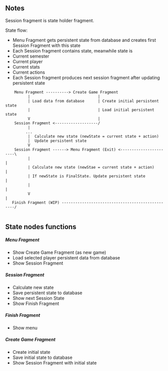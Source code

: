 Notes
-----

Session fragment is state holder fragment.

State flow:
- Menu Fragment gets persistent state from database and creates first Session Fragment with this state
- Each Session fragment contains state, meanwhile state is 
 - Current semester
 - Current player
 - Current stats
 - Current actions
- Each Session fragment produces next session fragment after updating persistent state

```
    Menu Fragment ----------> Create Game Fragment 
          |                              |
          | Load data from database      | Create initial persistent state
          |                              | Load initial persistent state
          V                              | 
    Session Fragment <-------------------/
          |
         ... 
          |  Calculate new state (newState = current state + action)
          |  Update persistent state
          V
    Session Fragment ------> Menu Fragment (Exit) <-----------------------\
          |                                                               |
          | Calculate new state (newStae = current state + action)        |
          | If newState is FinalState. Update persistent state            |
          |                                                               |
          V                                                               |
   Finish Fragment (WIP) -------------------------------------------------/
              
```  

State nodes functions
-----------

##### Menu Fragment
 - Show Create Game Fragment (as new game)
 - Load selected player persistent data from database
 - Show Session Fragment
 
##### Session Fragment
 - Calculate new state
 - Save persistent state to database
 - Show next Session State
 - Show Finish Fragment

##### Finish Fragment
 - Show menu
 
##### Create Game Fragment
 - Create initial state
 - Save initial state to database 
 - Show Session Fragment with initial state
